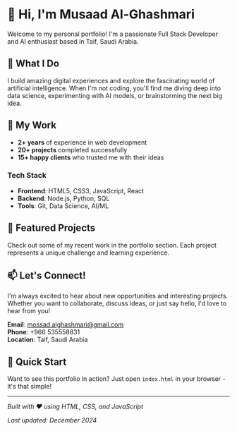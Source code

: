 # 👋 Hi, I'm Musaad Al-Ghashmari

Welcome to my personal portfolio! I'm a passionate Full Stack Developer and AI enthusiast based in Taif, Saudi Arabia.

## 🚀 What I Do

I build amazing digital experiences and explore the fascinating world of artificial intelligence. When I'm not coding, you'll find me diving deep into data science, experimenting with AI models, or brainstorming the next big idea.

## 💼 My Work

- **2+ years** of experience in web development
- **20+ projects** completed successfully  
- **15+ happy clients** who trusted me with their ideas

### Tech Stack
- **Frontend**: HTML5, CSS3, JavaScript, React
- **Backend**: Node.js, Python, SQL
- **Tools**: Git, Data Science, AI/ML

## 🎯 Featured Projects

Check out some of my recent work in the portfolio section. Each project represents a unique challenge and learning experience.

## 📫 Let's Connect!

I'm always excited to hear about new opportunities and interesting projects. Whether you want to collaborate, discuss ideas, or just say hello, I'd love to hear from you!

**Email**: mossad.alghashmari@gmail.com  
**Phone**: +966 535558831  
**Location**: Taif, Saudi Arabia

## 🌟 Quick Start

Want to see this portfolio in action? Just open `index.html` in your browser - it's that simple!

---

*Built with ❤️ using HTML, CSS, and JavaScript*

*Last updated: December 2024* 